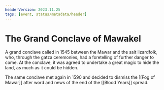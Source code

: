 ```yaml
---
headerVersion: 2023.11.25
tags: [event, status/metadata/header]
---
```

# The Grand Conclave of Mawakel

A grand conclave called in 1545 between the Mawar and the salt lizardfolk, who, through the gatza ceremonies, had a foretelling of further danger to come. At the conclave, it was agreed to undertake a great magic to hide the land, as much as it could be hidden. 

The same conclave met again in 1590 and decided to dismiss the [[Fog of Mawar]] after word and news of the end of the [[Blood Years]] spread.